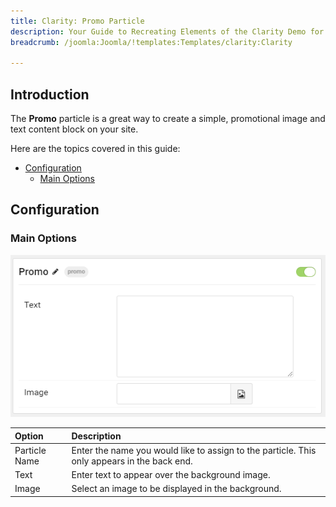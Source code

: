 ```yaml
---
title: Clarity: Promo Particle
description: Your Guide to Recreating Elements of the Clarity Demo for Joomla
breadcrumb: /joomla:Joomla/!templates:Templates/clarity:Clarity

---
```


## Introduction

The **Promo** particle is a great way to create a simple, promotional image and text content block on your site.

Here are the topics covered in this guide:

* [Configuration](#configuration)
    - [Main Options](#main-options)

## Configuration

### Main Options 

![](assets/particle_promo2.png)

| Option        | Description                                                                                 |
| :-----        | :-----                                                                                      |
| Particle Name | Enter the name you would like to assign to the particle. This only appears in the back end. |
| Text          | Enter text to appear over the background image.                                             |
| Image         | Select an image to be displayed in the background.                                          |